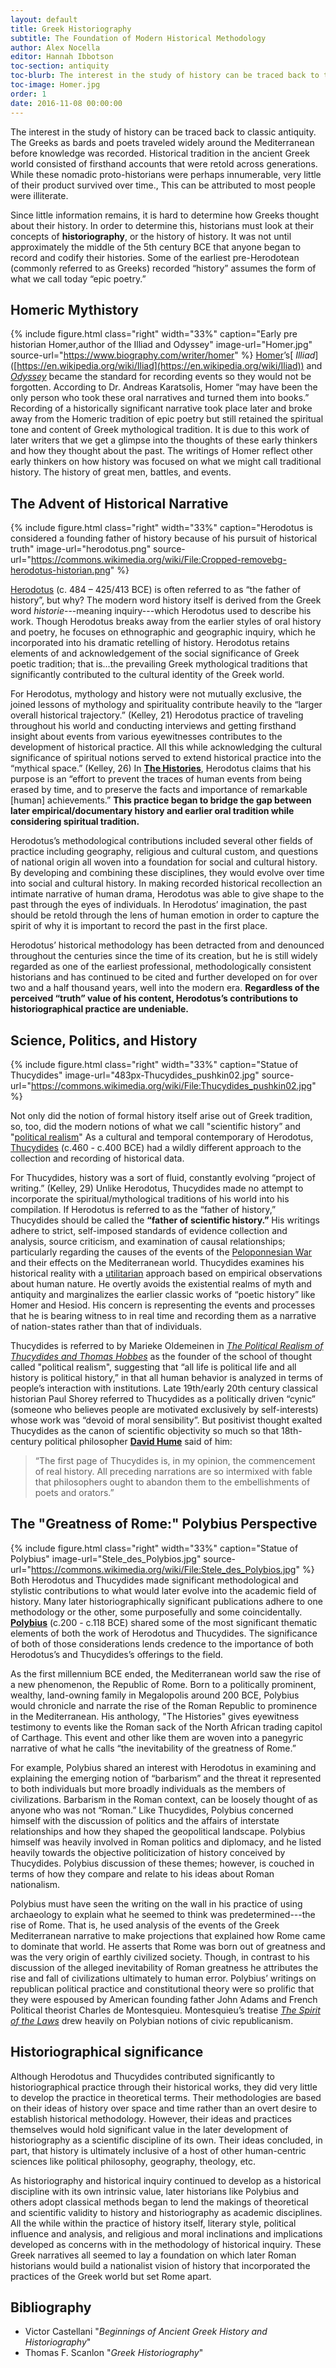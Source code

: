 ```yaml
---
layout: default
title: Greek Historiography
subtitle: The Foundation of Modern Historical Methodology
author: Alex Nocella
editor: Hannah Ibbotson
toc-section: antiquity
toc-blurb: The interest in the study of history can be traced back to the Greeks as bards and poets traveled widely around the Mediterranean before knowledge was recorded. Historical tradition in the ancient Greek world consisted of firsthand accounts that were retold across generations.
toc-image: Homer.jpg
order: 1
date: 2016-11-08 00:00:00
---
```

The interest in the study of history can be traced back to classic antiquity. The Greeks as bards and poets traveled widely around the Mediterranean before knowledge was recorded.  Historical tradition in the ancient Greek world consisted of firsthand accounts that were retold across generations. While these nomadic proto-historians were perhaps innumerable, very little of their product survived over time., This can be attributed to most people were illiterate.

Since little information remains, it is hard to determine how Greeks thought about their history. In order to determine this, historians must look at their concepts of **historiography**, or the history of history. It was not until approximately the middle of the 5th century BCE that anyone began to record and codify their histories. Some of the earliest pre-Herodotean (commonly referred to as Greeks) recorded “history” assumes the form of what we call today “epic poetry.”

## Homeric Mythistory
{% include figure.html
  class="right"
  width="33%"
  caption="Early pre historian Homer,author of the Illiad and Odyssey"
  image-url="Homer.jpg"
  source-url="https://www.biography.com/writer/homer"
%}
[Homer]([https://en.wikipedia.org/wiki/Homer](https://en.wikipedia.org/wiki/Homer))’s[ _Illiad_]([https://en.wikipedia.org/wiki/Iliad](https://en.wikipedia.org/wiki/Iliad)) and [_Odyssey_]([https://en.wikipedia.org/wiki/Odyssey](https://en.wikipedia.org/wiki/Odyssey)) became the standard for recording events so they would not be forgotten. According to Dr. Andreas Karatsolis, Homer “may have been the only person who took these oral narratives and turned them into books.” Recording of a historically significant narrative took place later and broke away from the Homeric tradition of epic poetry but still retained the spiritual tone and content of Greek mythological tradition. It is due to this work of later writers that we get a glimpse into the thoughts of these early thinkers and how they thought about the past. The writings of Homer reflect other early thinkers on how history was focused on what we might call traditional history. The history of great men, battles, and events.


## The Advent of Historical Narrative
{% include figure.html
  class="right"
  width="33%"
  caption="Herodotus is considered a founding father of history because of his pursuit of historical truth"
  image-url="herodotus.png"
  source-url="https://commons.wikimedia.org/wiki/File:Cropped-removebg-herodotus-historian.png"
%}

[Herodotus](https://en.wikipedia.org/wiki/Herodotus) (c. 484 – 425/413 BCE) is often referred to as “the father of history”, but why? The modern word history itself is derived from the Greek word _historie_---meaning inquiry---which Herodotus used to describe his work. Though Herodotus breaks away from the earlier styles of oral history and poetry, he focuses on ethnographic and geographic inquiry, which he incorporated into his dramatic retelling of history. Herodotus retains elements of and acknowledgement of the social significance of Greek poetic tradition; that is...the prevailing Greek mythological traditions that significantly contributed to the cultural identity of the Greek world.

For Herodotus, mythology and history were not mutually exclusive, the joined lessons of mythology and spirituality contribute heavily to the “larger overall historical trajectory.” (Kelley, 21) Herodotus practice of traveling throughout his world and conducting interviews and getting firsthand insight about events from various eyewitnesses contributes to the development of historical practice. All this while acknowledging the cultural significance of spiritual notions served to extend historical practice into the “mythical space.” (Kelley, 26) In [**The Histories**](http://www.sacred-texts.com/cla/hh/), Herodotus claims that his purpose is an “effort to prevent the traces of human events from being erased by time, and to preserve the facts and importance of remarkable [human] achievements.” **This practice began to bridge the gap between later empirical/documentary history and earlier oral tradition while considering spiritual tradition.**

Herodotus’s methodological contributions included several other fields of practice including geography, religious and cultural custom, and questions of national origin all woven into a foundation for social and cultural history. By developing and combining these disciplines, they would evolve over time into social and cultural history. In making recorded historical recollection an intimate narrative of human drama, Herodotus was able to give shape to the past through the eyes of individuals. In Herodotus’ imagination, the past should be retold through the lens of human emotion in order to capture the spirit of why it is important to record the past in the first place.

Herodotus’ historical methodology has been detracted from and denounced throughout the centuries since the time of its creation, but he is still widely regarded as one of the earliest professional, methodologically consistent historians and has continued to be cited and further developed on for over two and a half thousand years, well into the modern era. **Regardless of the perceived “truth” value of his content, Herodotus’s contributions to historiographical practice are undeniable.**

## Science, Politics, and History
{% include figure.html
  class="right"
  width="33%"
  caption="Statue of Thucydides"
  image-url="483px-Thucydides_pushkin02.jpg"
  source-url="https://commons.wikimedia.org/wiki/File:Thucydides_pushkin02.jpg"
%}

Not only did the notion of formal history itself arise out of Greek tradition, so, too, did the modern notions of what we call "scientific history” and "[political realism](http://www.iep.utm.edu/polreal/)" As a cultural and temporal contemporary of Herodotus, [Thucydides](https://en.wikipedia.org/wiki/Thucydides) (c.460 - c.400 BCE) had a wildly different approach to the collection and recording of historical data.

For Thucydides, history was a sort of fluid, constantly evolving “project of writing.” (Kelley, 29) Unlike Herodotus, Thucydides made no attempt to incorporate the spiritual/mythological traditions of his world into his compilation. If Herodotus is referred to as the “father of history,” Thucydides should be called the **“father of scientific history.”** His writings adhere to strict, self-imposed standards of evidence collection and analysis, source criticism, and examination of causal relationships; particularly regarding the causes of the events of the [Peloponnesian War](https://en.wikipedia.org/wiki/Peloponnesian_War) and their effects on the Mediterranean world. Thucydides examines his historical reality with a [utilitarian](https://plato.stanford.edu/entries/utilitarianism-history/) approach based on empirical observations about human nature. He overtly avoids the existential realms of myth and antiquity and marginalizes the earlier classic works of “poetic history” like Homer and Hesiod. His concern is representing the events and processes that he is bearing witness to in real time and recording them as a narrative of nation-states rather than that of individuals.

Thucydides is referred to by Marieke Oldemeinen in [_The Political Realism of Thucydides and Thomas Hobbes_](http://www.e-ir.info/2010/02/15/the-political-realism-of-thucydides-and-thomas-hobbes/) as the founder of the school of thought called "political realism", suggesting that “all life is political life and all history is political history,” in that all human behavior is analyzed in terms of people’s interaction with institutions. Late 19th/early 20th century classical historian Paul Shorey referred to Thucydides as a politically driven “cynic” (someone who believes people are motivated exclusively by self-interests) whose work was “devoid of moral sensibility”. But positivist thought exalted Thucydides as the canon of scientific objectivity so much so that 18th-century political philosopher [**David Hume**](http://www.iep.utm.edu/hume/) said of him:
>“The first page of Thucydides is, in my opinion, the commencement of real history. All preceding narrations are so intermixed with fable that philosophers ought to abandon them to the embellishments of poets and orators.”


## The "Greatness of Rome:" Polybius Perspective
{% include figure.html
  class="right"
  width="33%"
  caption="Statue of Polybius"
  image-url="Stele_des_Polybios.jpg"
  source-url="https://commons.wikimedia.org/wiki/File:Stele_des_Polybios.jpg"
%}
Both Herodotus and Thucydides made significant methodological and stylistic contributions to what would later evolve into the academic field of history. Many later historiographically significant publications adhere to one methodology or the other, some purposefully and some coincidentally. [**Polybius**](https://en.wikipedia.org/wiki/Polybius) (c.200 - c.118 BCE) shared some of the most significant thematic elements of both the work of Herodotus and Thucydides. The significance of both of those considerations lends credence to the importance of both Herodotus’s and Thucydides’s offerings to the field.

As the first millennium BCE ended, the Mediterranean world saw the rise of a new phenomenon, the Republic of Rome. Born to a politically prominent, wealthy, land-owning family in Megalopolis around 200 BCE, Polybius would chronicle and narrate the rise of the Roman Republic to prominence in the Mediterranean. His anthology, "The Histories" gives eyewitness testimony to events like the Roman sack of the North African trading capitol of Carthage. This event and other like them are woven into a panegyric narrative of what he calls “the inevitability of the greatness of Rome.”

For example, Polybius shared an interest with Herodotus in examining and explaining the emerging notion of “barbarism” and the threat it represented to both individuals but more broadly individuals as the members of civilizations. Barbarism in the Roman context, can be loosely thought of as anyone who was not “Roman.” Like Thucydides, Polybius concerned himself with the discussion of politics and the affairs of interstate relationships and how they shaped the geopolitical landscape. Polybius himself was heavily involved in Roman politics and diplomacy, and he listed heavily towards the objective politicization of history conceived by Thucydides. Polybius discussion of these themes; however, is couched in terms of how they compare and relate to his ideas about Roman nationalism.

Polybius must have seen the writing on the wall in his practice of using archaeology to explain what he seemed to think was predetermined---the rise of Rome. That is, he used analysis of the events of the Greek Mediterranean narrative to make projections that explained how Rome came to dominate that world. He asserts that Rome was born out of greatness and was the very origin of earthly civilized society. Though, in contrast to his discussion of the alleged inevitability of Roman greatness he attributes the rise and fall of civilizations ultimately to human error. Polybius’ writings on republican political practice and constitutional theory were so prolific that they were espoused by American founding father John Adams and French Political theorist Charles de Montesquieu. Montesquieu’s treatise [_The Spirit of the Laws_](https://chnm.gmu.edu/revolution/d/274/) drew heavily on Polybian notions of civic republicanism.


## Historiographical significance
Although Herodotus and Thucydides contributed significantly to historiographical practice through their historical works, they did very little to develop the practice in theoretical terms. Their methodologies are based on their ideas of history over space and time rather than an overt desire to establish historical methodology. However, their ideas and practices themselves would hold significant value in the later development of historiography as a scientific discipline of its own. Their ideas concluded, in part, that history is ultimately inclusive of a host of other human-centric sciences like political philosophy, geography, theology, etc.

As historiography and historical inquiry continued to develop as a historical discipline with its own intrinsic value, later historians like Polybius and others adopt classical methods began to lend the makings of theoretical and scientific validity to history and historiography as academic disciplines. All the while within the practice of history itself, literary style, political influence and analysis, and religious and moral inclinations and implications developed as concerns with in the methodology of historical inquiry. These Greek narratives all seemed to lay a foundation on which later Roman historians would build a nationalist vision of history that incorporated the practices of the Greek world but set Rome apart.


## Bibliography
- Victor Castellani "_Beginnings of Ancient Greek History and Historiography_"
- Thomas F. Scanlon "_Greek Historiography_"
